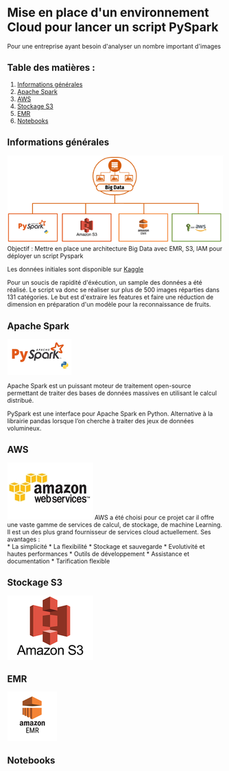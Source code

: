 # Mise en place d'un environnement Cloud pour lancer un script PySpark
Pour une entreprise ayant besoin d'analyser un nombre important d'images
## Table des matières :
1. [Informations générales](#information-générales)
2. [Apache Spark](#apache-spark)
3. [AWS](#aws)
4. [Stockage S3](#stockage-s3)
5. [EMR](#emr)
6. [Notebooks](#notebooks)

## Informations générales
![Big Data](https://github.com/Mikael-DataAnalyst/Pyspark_emr_aws/blob/main/images/big_data.png?raw=true)
Objectif : Mettre en place une architecture Big Data avec EMR, S3, IAM pour déployer un script Pyspark

Les données initiales sont disponible sur [Kaggle](https://www.kaggle.com/datasets/moltean/fruits)

Pour un soucis de rapidité d'éxécution, un sample des données a été réalisé.
Le script va donc se réaliser sur plus de 500 images réparties dans 131 catégories.
Le but est d'extraire les features et faire une réduction de dimension en préparation d'un modèle pour la reconnaissance de fruits.

## Apache Spark
![spark](https://github.com/Mikael-DataAnalyst/Pyspark_emr_aws/blob/main/images/pyspark.png?raw=true)

Apache Spark est un puissant moteur de traitement open-source permettant de traiter des bases de données massives en utilisant le calcul distribué.

PySpark est une interface pour Apache Spark en Python. Alternative à la librairie pandas lorsque l’on cherche à traiter des jeux de données volumineux.


## AWS
![aws](https://github.com/Mikael-DataAnalyst/Pyspark_emr_aws/blob/main/images/aws.jpg?raw=true)
AWS a été choisi pour ce projet car il offre une vaste gamme de services de calcul, de stockage, de machine Learning.
Il est un des plus grand fournisseur de services cloud actuellement.
Ses avantages :  
    * La simplicité
    * La flexibilité
    * Stockage et sauvegarde
    * Evolutivité et hautes performances
    * Outils de développement
    * Assistance et documentation
    * Tarification flexible

## Stockage S3
![s3](https://github.com/Mikael-DataAnalyst/Pyspark_emr_aws/blob/main/images/s3.png?raw=true)


## EMR
![emr](https://github.com/Mikael-DataAnalyst/Pyspark_emr_aws/blob/main/images/emr.png?raw=true)


## Notebooks